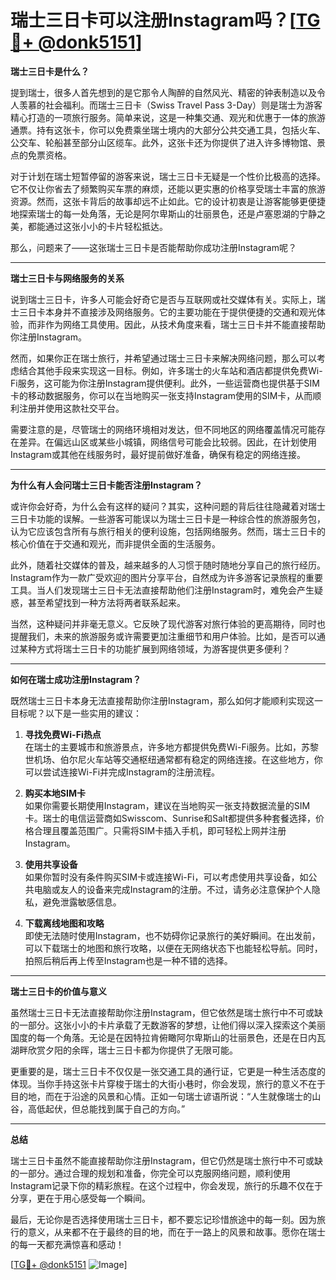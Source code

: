 # 瑞士三日卡可以注册Instagram吗？[[TG💪+ @donk5151](https://t.me/s/donk5151)]

**瑞士三日卡是什么？**

提到瑞士，很多人首先想到的是它那令人陶醉的自然风光、精密的钟表制造以及令人羡慕的社会福利。而瑞士三日卡（Swiss Travel Pass 3-Day）则是瑞士为游客精心打造的一项旅行服务。简单来说，这是一种集交通、观光和优惠于一体的旅游通票。持有这张卡，你可以免费乘坐瑞士境内的大部分公共交通工具，包括火车、公交车、轮船甚至部分山区缆车。此外，这张卡还为你提供了进入许多博物馆、景点的免票资格。

对于计划在瑞士短暂停留的游客来说，瑞士三日卡无疑是一个性价比极高的选择。它不仅让你省去了频繁购买车票的麻烦，还能以更实惠的价格享受瑞士丰富的旅游资源。然而，这张卡背后的故事却远不止如此。它的设计初衷是让游客能够更便捷地探索瑞士的每一处角落，无论是阿尔卑斯山的壮丽景色，还是卢塞恩湖的宁静之美，都能通过这张小小的卡片轻松抵达。

那么，问题来了——这张瑞士三日卡是否能帮助你成功注册Instagram呢？

---

**瑞士三日卡与网络服务的关系**

说到瑞士三日卡，许多人可能会好奇它是否与互联网或社交媒体有关。实际上，瑞士三日卡本身并不直接涉及网络服务。它的主要功能在于提供便捷的交通和观光体验，而非作为网络工具使用。因此，从技术角度来看，瑞士三日卡并不能直接帮助你注册Instagram。

然而，如果你正在瑞士旅行，并希望通过瑞士三日卡来解决网络问题，那么可以考虑结合其他手段来实现这一目标。例如，许多瑞士的火车站和酒店都提供免费Wi-Fi服务，这可能为你注册Instagram提供便利。此外，一些运营商也提供基于SIM卡的移动数据服务，你可以在当地购买一张支持Instagram使用的SIM卡，从而顺利注册并使用这款社交平台。

需要注意的是，尽管瑞士的网络环境相对发达，但不同地区的网络覆盖情况可能存在差异。在偏远山区或某些小城镇，网络信号可能会比较弱。因此，在计划使用Instagram或其他在线服务时，最好提前做好准备，确保有稳定的网络连接。

---

**为什么有人会问瑞士三日卡能否注册Instagram？**

或许你会好奇，为什么会有这样的疑问？其实，这种问题的背后往往隐藏着对瑞士三日卡功能的误解。一些游客可能误以为瑞士三日卡是一种综合性的旅游服务包，认为它应该包含所有与旅行相关的便利设施，包括网络服务。然而，瑞士三日卡的核心价值在于交通和观光，而非提供全面的生活服务。

此外，随着社交媒体的普及，越来越多的人习惯于随时随地分享自己的旅行经历。Instagram作为一款广受欢迎的图片分享平台，自然成为许多游客记录旅程的重要工具。当人们发现瑞士三日卡无法直接帮助他们注册Instagram时，难免会产生疑惑，甚至希望找到一种方法将两者联系起来。

当然，这种疑问并非毫无意义。它反映了现代游客对旅行体验的更高期待，同时也提醒我们，未来的旅游服务或许需要更加注重细节和用户体验。比如，是否可以通过某种方式将瑞士三日卡的功能扩展到网络领域，为游客提供更多便利？

---

**如何在瑞士成功注册Instagram？**

既然瑞士三日卡本身无法直接帮助你注册Instagram，那么如何才能顺利实现这一目标呢？以下是一些实用的建议：

1. **寻找免费Wi-Fi热点**  
   在瑞士的主要城市和旅游景点，许多地方都提供免费Wi-Fi服务。比如，苏黎世机场、伯尔尼火车站等交通枢纽通常都有稳定的网络连接。在这些地方，你可以尝试连接Wi-Fi并完成Instagram的注册流程。

2. **购买本地SIM卡**  
   如果你需要长期使用Instagram，建议在当地购买一张支持数据流量的SIM卡。瑞士的电信运营商如Swisscom、Sunrise和Salt都提供多种套餐选择，价格合理且覆盖范围广。只需将SIM卡插入手机，即可轻松上网并注册Instagram。

3. **使用共享设备**  
   如果你暂时没有条件购买SIM卡或连接Wi-Fi，可以考虑使用共享设备，如公共电脑或友人的设备来完成Instagram的注册。不过，请务必注意保护个人隐私，避免泄露敏感信息。

4. **下载离线地图和攻略**  
   即使无法随时使用Instagram，也不妨碍你记录旅行的美好瞬间。在出发前，可以下载瑞士的地图和旅行攻略，以便在无网络状态下也能轻松导航。同时，拍照后稍后再上传至Instagram也是一种不错的选择。

---

**瑞士三日卡的价值与意义**

虽然瑞士三日卡无法直接帮助你注册Instagram，但它依然是瑞士旅行中不可或缺的一部分。这张小小的卡片承载了无数游客的梦想，让他们得以深入探索这个美丽国度的每一个角落。无论是在因特拉肯俯瞰阿尔卑斯山的壮丽景色，还是在日内瓦湖畔欣赏夕阳的余晖，瑞士三日卡都为你提供了无限可能。

更重要的是，瑞士三日卡不仅仅是一张交通工具的通行证，它更是一种生活态度的体现。当你手持这张卡片穿梭于瑞士的大街小巷时，你会发现，旅行的意义不在于目的地，而在于沿途的风景和心情。正如一句瑞士谚语所说：“人生就像瑞士的山谷，高低起伏，但总能找到属于自己的方向。”

---

**总结**

瑞士三日卡虽然不能直接帮助你注册Instagram，但它仍然是瑞士旅行中不可或缺的一部分。通过合理的规划和准备，你完全可以克服网络问题，顺利使用Instagram记录下你的精彩旅程。在这个过程中，你会发现，旅行的乐趣不仅在于分享，更在于用心感受每一个瞬间。

最后，无论你是否选择使用瑞士三日卡，都不要忘记珍惜旅途中的每一刻。因为旅行的意义，从来都不在于最终的目的地，而在于一路上的风景和故事。愿你在瑞士的每一天都充满惊喜和感动！

[[TG💪+ @donk5151](https://t.me/s/donk5151) ![Image](https://i.postimg.cc/rwNCRYN7/Snipaste-2025-04-30-17-27-05.png)]